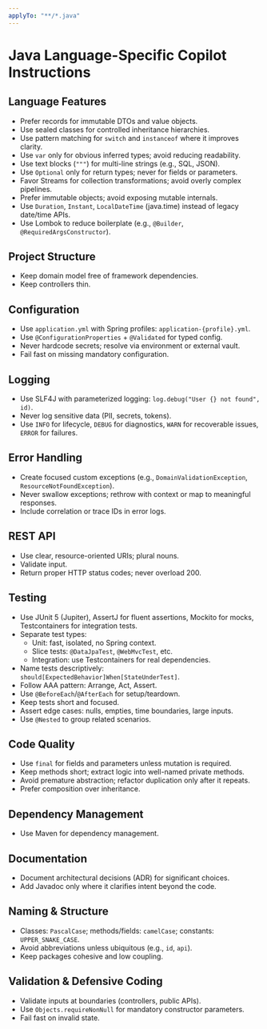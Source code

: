 ```yaml
---
applyTo: "**/*.java"
---
```


# Java Language-Specific Copilot Instructions

## Language Features
- Prefer records for immutable DTOs and value objects.
- Use sealed classes for controlled inheritance hierarchies.
- Use pattern matching for `switch` and `instanceof` where it improves clarity.
- Use `var` only for obvious inferred types; avoid reducing readability.
- Use text blocks (`"""`) for multi-line strings (e.g., SQL, JSON).
- Use `Optional` only for return types; never for fields or parameters.
- Favor Streams for collection transformations; avoid overly complex pipelines.
- Prefer immutable objects; avoid exposing mutable internals.
- Use `Duration`, `Instant`, `LocalDateTime` (java.time) instead of legacy date/time APIs.
- Use Lombok to reduce boilerplate (e.g., `@Builder`, `@RequiredArgsConstructor`).

## Project Structure
- Keep domain model free of framework dependencies.
- Keep controllers thin.

## Configuration
- Use `application.yml` with Spring profiles: `application-{profile}.yml`.
- Use `@ConfigurationProperties` + `@Validated` for typed config.
- Never hardcode secrets; resolve via environment or external vault.
- Fail fast on missing mandatory configuration.

## Logging
- Use SLF4J with parameterized logging: `log.debug("User {} not found", id)`.
- Never log sensitive data (PII, secrets, tokens).
- Use `INFO` for lifecycle, `DEBUG` for diagnostics, `WARN` for recoverable issues, `ERROR` for failures.

## Error Handling
- Create focused custom exceptions (e.g., `DomainValidationException`, `ResourceNotFoundException`).
- Never swallow exceptions; rethrow with context or map to meaningful responses.
- Include correlation or trace IDs in error logs.

## REST API
- Use clear, resource-oriented URIs; plural nouns.
- Validate input.
- Return proper HTTP status codes; never overload 200.

## Testing
- Use JUnit 5 (Jupiter), AssertJ for fluent assertions, Mockito for mocks, Testcontainers for integration tests.
- Separate test types:
  - Unit: fast, isolated, no Spring context.
  - Slice tests: `@DataJpaTest`, `@WebMvcTest`, etc.
  - Integration: use Testcontainers for real dependencies.
- Name tests descriptively: `should[ExpectedBehavior]When[StateUnderTest]`.
- Follow AAA pattern: Arrange, Act, Assert.
- Use `@BeforeEach`/`@AfterEach` for setup/teardown.
- Keep tests short and focused.
- Assert edge cases: nulls, empties, time boundaries, large inputs.
- Use `@Nested` to group related scenarios.

## Code Quality
- Use `final` for fields and parameters unless mutation is required.
- Keep methods short; extract logic into well-named private methods.
- Avoid premature abstraction; refactor duplication only after it repeats.
- Prefer composition over inheritance.

## Dependency Management
- Use Maven for dependency management.

## Documentation
- Document architectural decisions (ADR) for significant choices.
- Add Javadoc only where it clarifies intent beyond the code.

## Naming & Structure
- Classes: `PascalCase`; methods/fields: `camelCase`; constants: `UPPER_SNAKE_CASE`.
- Avoid abbreviations unless ubiquitous (e.g., `id`, `api`).
- Keep packages cohesive and low coupling.

## Validation & Defensive Coding
- Validate inputs at boundaries (controllers, public APIs).
- Use `Objects.requireNonNull` for mandatory constructor parameters.
- Fail fast on invalid state.